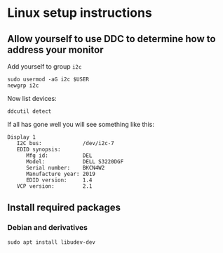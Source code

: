 # Linux setup instructions

## Allow yourself to use DDC to determine how to address your monitor

Add yourself to group `i2c`

```
sudo usermod -aG i2c $USER
newgrp i2c
```

Now list devices:

```
ddcutil detect
```

If all has gone well you will see something like this:

```
Display 1
   I2C bus:             /dev/i2c-7
   EDID synopsis:
      Mfg id:           DEL
      Model:            DELL S3220DGF
      Serial number:    BKCN4W2
      Manufacture year: 2019
      EDID version:     1.4
   VCP version:         2.1
```

## Install required packages

### Debian and derivatives

```
sudo apt install libudev-dev
```
